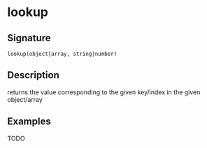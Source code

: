 # lookup

## Signature

`lookup(object|array, string|number)`

## Description

returns the value corresponding to the given key/index in the given object/array

## Examples

TODO
